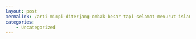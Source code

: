 ```yaml
---
layout: post
permalink: /arti-mimpi-diterjang-ombak-besar-tapi-selamat-menurut-islam/
categories:
    - Uncategorized
---
```


